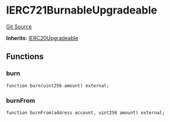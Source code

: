 # IERC721BurnableUpgradeable
[Git Source](https://github.com/ContractLabs/foundry-bountykinds-contract/blob/67e6855d3beabdf242cc0b51d9e53b087a5235b9/src/oz-custom/oz-upgradeable/token/ERC20/extensions/ERC20BurnableUpgradeable.sol)

**Inherits:**
[IERC20Upgradeable](/src/oz-custom/oz-upgradeable/token/ERC20/IERC20Upgradeable.sol/interface.IERC20Upgradeable.md)


## Functions
### burn


```solidity
function burn(uint256 amount) external;
```

### burnFrom


```solidity
function burnFrom(address account, uint256 amount) external;
```

